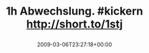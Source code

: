 ---
retweeted: false
source: <a href="http://twitter.com" rel="nofollow">Twitter Web Client</a>
entities:
  hashtags:
  - text: kickern
    indices:
    - '16'
    - '24'
  symbols: []
  user_mentions: []
  urls: []
display_text_range:
- '0'
- '45'
favorite_count: '0'
id_str: '1290719408'
truncated: false
retweet_count: '0'
id: '1290719408'
created_at: Fri Mar 06 23:27:18 +0000 2009
favorited: false
full_text: '1h Abwechslung. #kickern http://short.to/1stj'
lang: de
tags:
- kickern
- pesos/twitter
date: '2009-03-06T23:27:18+00:00'
src: https://twitter.com/bascht/status/1290719408
original_url: https://twitter.com/bascht/status/1290719408
type: twitter_tweet
text: '1h Abwechslung. #kickern http://short.to/1stj'
title: '1h Abwechslung. #kickern http://short.to/1stj

  '

---